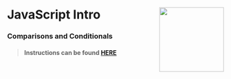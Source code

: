 # JavaScript Intro <img align="right" src="https://github.com/Learning-Fuze/prototypes_C11/blob/assets/assets/images/logos/LF_LOGO.png?raw=true" width="150">
### Comparisons and Conditionals 

>#### Instructions can be found <a href="http://learning-fuze.github.io/prototypes_C11/#/JS-Comparisons-Conditionals" target="_blank">HERE</a>